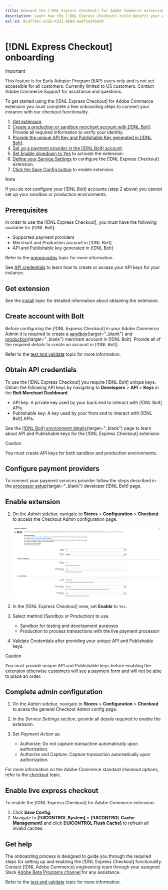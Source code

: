 ```yaml
---
title: Onboard the [!DNL Express Checkout] for Adobe Commerce extension
description: Learn how the [!DNL Express Checkout] could benefit your Adobe Commerce instance and how to successfully onboard and setup the extension.
exl-id: 8caf746c-e31b-4331-8b0d-ea0f1e545bdd
---
```

# [!DNL Express Checkout] onboarding

>[!IMPORTANT]
>
> This feature is for Early Adopter Program (EAP) users only and is not yet accessible for all customers. Currently limited to US customers. Contact Adobe Commerce Support for assistance and questions.

To get started using the [!DNL Express Checkout] for Adobe Commerce extension you must complete a few onboarding steps to connect your instance with our checkout functionality.

1. [Get extension](#get-extension).
1. [Create a production or sandbox merchant account with [!DNL Bolt]](#create-account-with-bolt). Provide all required information to verify your identity.
1. [Provide the unique API Key and Publishable Key generated in [!DNL Bolt]](#obtain-api-credentials).
1. [Set up a payment provider in the [!DNL Bolt] account](#configure-payment-providers).
1. [Set Enable dropdown to Yes](#enable-extension) to activate the extension.
1. [Define your Service Settings](#complete-admin-configuration) to configure the [!DNL Express Checkout] extension.
1. [Click the Save Config button](#enable-live-express-checkout) to enable extension.

>[!NOTE]
>
> If you do not configure your [!DNL Bolt] accounts (step 2 above) you cannot set up your sandbox or production environments.

## Prerequisites

In order to use the [!DNL Express Checkout], you must have the following available for [!DNL Bolt]:

- Supported payment providers
- Merchant and Production account in [!DNL Bolt]
- API and Publishable key generated in [!DNL Bolt]

Refer to the [prerequisites](../express-checkout/prerequisites.md) topic for more information.

See [API credentials](#obtain-api-credentials) to learn how to create or access your API keys for your instance.

## Get extension

See the [install](../express-checkout/install.md) topic for detailed information about obtaining the extension.

## Create account with Bolt

Before configuring the [!DNL Express Checkout] in your Adobe Commerce Admin it is required to create a [sandbox](https://merchant-sandbox.bolt.com/register){target="_blank"} and [production](https://merchant.bolt.com/register){target="_blank"}  merchant account in [!DNL Bolt]. Provide all of the required details to create an account in [!DNL Bolt].

Refer to the [test and validate](../express-checkout/testing.md) topic for more information.

## Obtain API credentials

To use the [!DNL Express Checkout] you require [!DNL Bolt] unique keys. Obtain the following API keys by navigating to **Developers** > **API** > **Keys** in the **Bolt Merchant Dashboard**.

- API key: A private key used by your back end to interact with [!DNL Bolt] APIs.
- Publishable key: A key used by your front end to interact with [!DNL Bolt] APIs.

See the [[!DNL Bolt] environment details](https://help.bolt.com/developers/references/environment-details/#about-keys){target="_blank"} page to learn about API and Publishable keys for the [!DNL Express Checkout] extension.

>[!CAUTION]
>
> You must create API keys for both sandbox and production environments.

## Configure payment providers

To connect your payment services provider follow the steps described in the [processor setup](https://help.bolt.com/integrations/adobe-express-checkout/set-up/){target="_blank"} developer [!DNL Bolt] page.

## Enable extension

1. On the _Admin_ sidebar, navigate to **Stores** > **Configuration** > **Checkout** to access the Checkout Admin configuration page.

   ![Express Checkout](assets/admin-view.png)

1. In the [!DNL Express Checkout] view, set **Enable** to `Yes`.
1. Select method (Sandbox or Production) to use.

   - Sandbox for testing and development purposes
   - Production to process transactions with the live payment processor

1. Validate Credentials after providing your unique API and Publishable keys.

>[!CAUTION]
>
> You must provide unique API and Publishable keys before enabling the extension otherwise customers will see a payment form and will not be able to place an order.

## Complete admin configuration

1. On the _Admin_ sidebar, navigate to **Stores** > **Configuration** > **Checkout** to acess the general Checkout Admin config page.
1. In the _Service Settings_ section, provide all details required to enable the extension.
1. Set _Payment Action_ as:

   - Authorize: Do not capture transaction automatically upon authorization.
   - Authorize and Capture: Capture transaction automatically upon authorization.

For more information on the Adobe Commerce standard checkout options, refer to the [checkout](https://docs.magento.com/user-guide/configuration/sales/checkout.html) topic.

## Enable live express checkout

To enable the [!DNL Express Checkout] for Adobe Commerce extension:

1. Click **Save Config**.
1. Navigate to **[!UICONTROL System]** > **[!UICONTROL Cache Management]** and click **[!UICONTROL Flush Cache]** to refresh all invalid caches.

## Get help

The onboarding process is designed to guide you through the required steps for setting up and enabling the [!DNL Express Checkout] functionality. Contact [!DNL Adobe Commerce] engineering team through your assigned Slack [Adobe Beta Programs channel](http://adobe-beta-programs.slack.com/) for any assistance.

Refer to the [test and validate](../express-checkout/testing.md) topic for more information.
